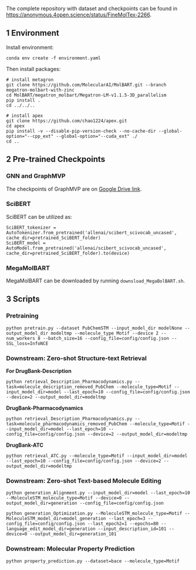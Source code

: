 
The complete repository with dataset and checkpoints can be found in https://anonymous.4open.science/status/FineMolTex-2266.

## 1 Environment

Install environment:

```
conda env create -f environment.yaml
```

Then install packages:
```
# install metagron
git clone https://github.com/MolecularAI/MolBART.git --branch megatron-molbart-with-zinc
cd MolBART/megatron_molbart/Megatron-LM-v1.1.5-3D_parallelism
pip install .
cd ../../..

# install apex
git clone https://github.com/chao1224/apex.git
cd apex
pip install -v --disable-pip-version-check --no-cache-dir --global-option="--cpp_ext" --global-option="--cuda_ext" ./
cd ..
```

## 2 Pre-trained Checkpoints

### GNN and GraphMVP

The checkpoints of GraphMVP are on [Google Drive link](https://drive.google.com/drive/u/1/folders/1uPsBiQF3bfeCAXSDd4JfyXiTh-qxYfu6).

### SciBERT
SciBERT can be utilized as:
```
SciBERT_tokenizer = AutoTokenizer.from_pretrained('allenai/scibert_scivocab_uncased', cache_dir=pretrained_SciBERT_folder)
SciBERT_model = AutoModel.from_pretrained('allenai/scibert_scivocab_uncased', cache_dir=pretrained_SciBERT_folder).to(device)
```

### MegaMolBART
MegaMolBART can be downloaded by running `downsload_MegaBolBART.sh`.
## 3 Scripts

### Pretraining

```
python pretrain.py --dataset PubChemSTM --input_model_dir modelNone --output_model_dir modeltmp --molecule_type Motif --device 2 --num_workers 8 --batch_size=16 --config_file=config/config.json --SSL_loss=InfoNCE
```

### Downstream: Zero-shot Structure-text Retrieval

**For DrugBank-Description**

```
python retrieval_Description_Pharmacodynamics.py --task=molecule_description_removed_PubChem --molecule_type=Motif --input_model_dir=model --last_epoch=10 --config_file=config/config.json --device=2 --output_model_dir=modeltmp
```

**DrugBank-Pharmacodynamics**

```
python retrieval_Description_Pharmacodynamics.py --task=molecule_pharmacodynamics_removed_PubChem --molecule_type=Motif --input_model_dir=model --last_epoch=10 --config_file=config/config.json --device=2 --output_model_dir=modeltmp
```

**DrugBank-ATC**

```
python retrieval_ATC.py --molecule_type=Motif --input_model_dir=model --last_epoch=10 --config_file=config/config.json --device=2 --output_model_dir=modeltmp
```

### Downstream: Zero-shot Text-based Molecule Editing

```
python generation_Alignment.py --input_model_dir=model --last_epoch=10 --MoleculeSTM_molecule_type=Motif --device=0 --output_model_dir=generation --config_file=config/config.json

python generation_Optimization.py --MoleculeSTM_molecule_type=Motif --MoleculeSTM_model_dir=model_generation --last_epoch=3 --config_file=config/config.json --last_epoch2=1 --epochs=80 --language_edit_model_dir=generation --input_description_id=101 --device=0 --output_model_dir=generation_101
```

### Downstream: Molecular Property Prediction

```
python property_prediction.py --dataset=bace --molecule_type=Motif
```



